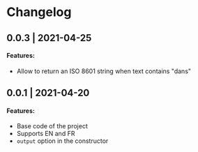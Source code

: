# Changelog

## 0.0.3 | 2021-04-25

#### Features:

- Allow to return an ISO 8601 string when text contains "dans"

## 0.0.1 | 2021-04-20

#### Features:

- Base code of the project
- Supports EN and FR
- `output` option in the constructor
